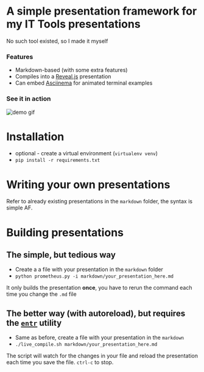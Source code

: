 # A simple presentation framework for my IT Tools presentations
No such tool existed, so I made it myself

### Features
* Markdown-based (with some extra features)
* Compiles into a [Reveal.js](https://revealjs.com/) presentation
* Can embed [Asciinema](https://asciinema.org/) for animated terminal examples

### See it in action

![demo gif](./demo.gif)

# Installation
* optional - create a virtual environment (`virtualenv venv`)
* `pip install -r requirements.txt`

# Writing your own presentations
Refer to already existing presentations in the `markdown` folder,
the syntax is simple AF.

# Building presentations
## The simple, but tedious way
* Create a a file with your presentation in the `markdown` folder
* `python prometheus.py -i markdown/your_presentation_here.md`

It only builds the presentation **once**, you have to rerun the command each time
you change the `.md` file

## The better way (with autoreload), but requires the [`entr`](http://eradman.com/entrproject/) utility
* Same as before, create a file with your presentation in the `markdown`
* `./live_compile.sh markdown/your_presentation_here.md`

The script will watch for the changes in your file and reload the presentation
each time you save the file. `ctrl-c` to stop.